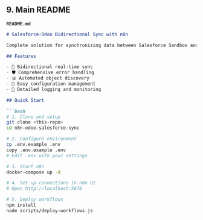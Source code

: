 
## 9. Main README

**`README.md`**
```markdown
# Salesforce-Odoo Bidirectional Sync with n8n

Complete solution for synchronizing data between Salesforce Sandbox and Odoo 17.

## Features

- 🔄 Bidirectional real-time sync
- 🛡️ Comprehensive error handling
- 📊 Automated object discovery
- 🔧 Easy configuration management
- 📝 Detailed logging and monitoring

## Quick Start

```bash
# 1. Clone and setup
git clone <this-repo>
cd n8n-odoo-salesforce-sync

# 2. Configure environment
cp .env.example .env
copy .env.example .env
# Edit .env with your settings

# 3. Start n8n
docker-compose up -d

# 4. Set up connections in n8n UI
# Open http://localhost:5678

# 5. Deploy workflows
npm install
node scripts/deploy-workflows.js